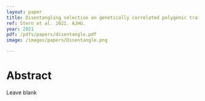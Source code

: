 ```yaml
---
layout: paper
title: Disentangling selection on genetically correlated polygenic traits via whole-genome genealogies
ref: Stern et al. 2021. AJHG.
year: 2021
pdf: /pdfs/papers/disentangle.pdf
image: /images/papers/Disentangle.png

---
```


# Abstract

Leave blank